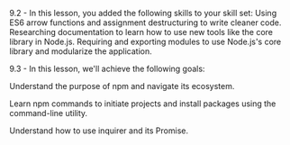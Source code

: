 9.2 - In this lesson, you added the following skills to your skill set:
Using ES6 arrow functions and assignment destructuring to write cleaner code.
Researching documentation to learn how to use new tools like the core library in Node.js.
Requiring and exporting modules to use Node.js's core library and modularize the application.

9.3 - In this lesson, we'll achieve the following goals:

Understand the purpose of npm and navigate its ecosystem.

Learn npm commands to initiate projects and install packages using the command-line utility.

Understand how to use inquirer and its Promise.
